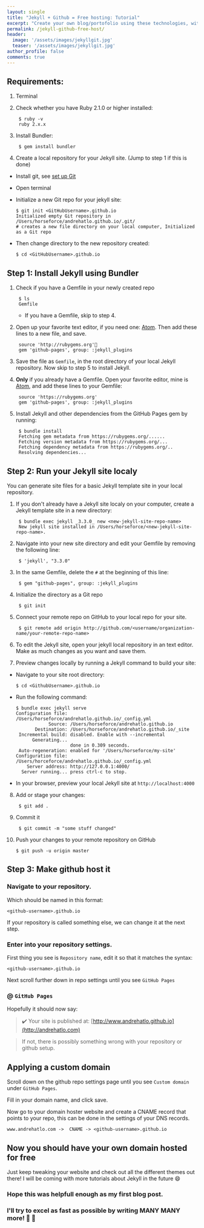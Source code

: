 ```yaml
---
layout: single
title: "Jekyll + Github = Free hosting: Tutorial"
excerpt: "Create your own blog/portofolio using these technologies, with no hosting fee!"
permalink: /jekyll-github-free-host/
header:
  image: '/assets/images/jekyllgit.jpg'
  teaser: '/assets/images/jekyllgit.jpg'
author_profile: false
comments: true
---
```


## Requirements:

1. Terminal
2. Check whether you have Ruby 2.1.0 or higher installed:

        $ ruby -v
        ruby 2.x.x

3. Install Bundler:

        $ gem install bundler

4. Create a local repository for your Jekyll site. (Jump to step 1 if this is done)

  * Install git, see [set up Git](https://help.github.com/articles/set-up-git/)
  * Open terminal
  * Initialize a new Git repo for your jekyll site:


        $ git init <GitHubUsername>.github.io
        Initialized empty Git repository in /Users/horseforce/andrehatlo.github.io/.git/
        # creates a new file directory on your local computer, Initialized as a Git repo


  * Then change directory to the new repository created:

        $ cd <GitHubUsername>.github.io


## Step 1: Install Jekyll using Bundler

1. Check if you have a Gemfile in your newly created repo

        $ ls
        Gemfile


    * If you have a Gemfile, skip to step 4.

2. Open up your favorite text editor, if you need one: [Atom](https://atom.io/). Then add these lines to a new file, and save.


        source 'http://rubygems.org'
        gem 'github-pages', group: :jekyll_plugins


3. Save the file as `Gemfile`, in the root directory of your local Jekyll repository. Now skip to step 5 to install Jekyll.

4. **Only** if you already have a Gemfile. Open your favorite editor, mine is [Atom](https://atom.io/), and add these lines to your Gemfile:


        source 'https://rubygems.org'
        gem 'github-pages', group: :jekyll_plugins


5. Install Jekyll and other dependencies from the GitHub Pages gem by running:


        $ bundle install
        Fetching gem metadata from https://rubygems.org/......
        Fetching version metadata from https://rubygems.org/...
        Fetching dependency metadata from https://rubygems.org/..
        Resolving dependencies...


## Step 2: Run your Jekyll site localy

You can generate site files for a basic Jekyll template site in your local repository.

1. If you don't already have a Jekyll site localy on your computer, create a Jekyll template site in a new directory:


        $ bundle exec jekyll _3.3.0_ new <new-jekyll-site-repo-name>
        New jekyll site installed in /Users/horseforce/<new-jekyll-site-repo-name>.


2. Navigate into your new site directory and edit your Gemfile by removing the following line:


        $ 'jekyll', "3.3.0"


3. In the same Gemfile, delete the `#` at the beginning of this line:


        $ gem "github-pages", group: :jekyll_plugins


4. Initialize the directory as a Git repo


        $ git init


5. Connect your remote repo on GitHub to your local repo for your site.


        $ git remote add origin http://github.com/<username/organization-name/your-remote-repo-name>


6. To edit the Jekyll site, open your jekyll local repository in an text editor. Make as much changes as you want and save them.

7. Preview changes locally by running a Jekyll command to build your site:

  * Navigate to your site root directory:


        $ cd <GithubUsername>.github.io


  * Run the following command:

    ```
    $ bundle exec jekyll serve
    Configuration file: /Users/horseforce/andrehatlo.github.io/_config.yml
                Source: /Users/horseforce/andrehatlo.github.io
           Destination: /Users/horseforce/andrehatlo.github.io/_site
     Incremental build: disabled. Enable with --incremental
          Generating...
                        done in 0.309 seconds.
     Auto-regeneration: enabled for '/Users/horseforce/my-site'
    Configuration file: /Users/horceforce/andrehatlo.github.io/_config.yml
        Server address: http://127.0.0.1:4000/
      Server running... press ctrl-c to stop.
    ```

  * In your browser, preview your local Jekyll site at `http://localhost:4000`

8. Add or stage your changes:


        $ git add .


9. Commit it


        $ git commit -m "some stuff changed"


10. Push your changes to your remote repository on GitHub


        $ git push -u origin master



## Step 3: Make github host it

### Navigate to your repository.

Which should be named in this format:

    <github-username>.github.io

If your repository is called something else, we can change it at the next step.

### Enter into your repository settings.

First thing you see is `Repository name`, edit it so that it matches the syntax:

    <github-username>.github.io

Next scroll further down in repo settings until you see `GitHub Pages`

### @ `GitHub Pages`

Hopefully it should now say:

> :heavy_check_mark: Your site is published at: [http://www.andrehatlo.github.io](http://andrehatlo.com)

> If not, there is possibly something wrong with your repository or github setup.

## Applying a custom domain

Scroll down on the github repo settings page until you see `Custom domain` under `GitHub Pages`.

Fill in your domain name, and click save.

Now go to your domain hoster website and create a CNAME record that points to your repo, this can be done in the settings of your DNS records.


    www.andrehatlo.com ->  CNAME -> <github-username>.github.io


## Now you should have your own domain hosted for free


Just keep tweaking your website and check out all the different themes out there! I will be coming with more tutorials about Jekyll in the future :smile:


### Hope this was helpfull enough as my first blog post.
### I'll try to excel as fast as possible by writing MANY MANY more! :wave: :wave:
